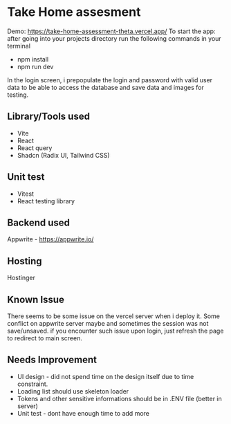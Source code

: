 # Take Home assesment

Demo: https://take-home-assessment-theta.vercel.app/
To start the app: after going into your projects directory run the following commands in your terminal

- npm install
- npm run dev

In the login screen, i prepopulate the login and password with valid user data to be able to access the database and save data and images for testing.

## Library/Tools used
- Vite
- React
- React query
- Shadcn (Radix UI, Tailwind CSS)

## Unit test
- Vitest
- React testing library

## Backend used
Appwrite - https://appwrite.io/

## Hosting
Hostinger

## Known Issue 
There seems to be some issue on the vercel server when i deploy it. Some conflict on appwrite server maybe and sometimes the session was not save/unsaved. 
if you encounter such issue upon login, just refresh the page to redirect to main screen. 

## Needs Improvement

- UI design - did not spend time on the design itself due to time constraint.
- Loading list should use skeleton loader
- Tokens and other sensitive informations should be in .ENV file (better in server)
- Unit test - dont have enough time to add more
